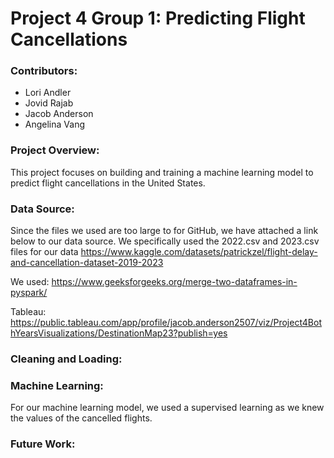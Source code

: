 # Project 4 Group 1: Predicting Flight Cancellations

### Contributors:
- Lori Andler
- Jovid Rajab
- Jacob Anderson
- Angelina Vang

### Project Overview:
This project focuses on building and training a machine learning model to predict flight cancellations in the United States. 

### Data Source:
Since the files we used are too large to for GitHub, we have attached a link below to our data source. We specifically used the 2022.csv and 2023.csv files for our data
https://www.kaggle.com/datasets/patrickzel/flight-delay-and-cancellation-dataset-2019-2023 

We used: https://www.geeksforgeeks.org/merge-two-dataframes-in-pyspark/

Tableau: https://public.tableau.com/app/profile/jacob.anderson2507/viz/Project4BothYearsVisualizations/DestinationMap23?publish=yes

### Cleaning and Loading:

### Machine Learning:
For our machine learning model, we used a supervised learning as we knew the values of the cancelled flights.

### Future Work:
